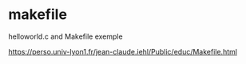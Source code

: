 # makefile
helloworld.c and Makefile exemple


https://perso.univ-lyon1.fr/jean-claude.iehl/Public/educ/Makefile.html
